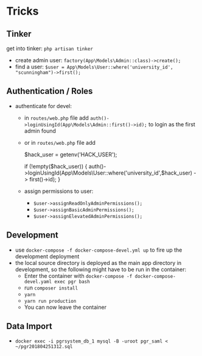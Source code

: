 # Tricks

## Tinker

get into tinker: `php artisan tinker`

* create admin user: `factory(App\Models\Admin::class)->create();`
* find a user: `$user = App\Models\User::where('university_id', "scunningham")->first();`

## Authentication / Roles

* authenticate for devel:
  * in `routes/web.php` file add `auth()->loginUsingId(App\Models\Admin::first()->id);` to login as the first admin found
  * or in `routes/web.php` file add 

      $hack_user = getenv('HACK_USER');

      if (!empty($hack_user)) {
          auth()->loginUsingId(App\Models\User::where('university_id',$hack_user) -> first()->id);
      }

  * assign permissions to user: 
    * `$user->assignReadOnlyAdminPermissions();`
    * `$user->assignBasicAdminPermissions();`
    * `$user->assignElevatedAdminPermissions();`


## Development

* use `docker-compose -f docker-compose-devel.yml up` to fire up the development deployment
* the local source directory is deployed as the main app directory in development, so the following might have to be run in the container:
  * Enter the container with `docker-compose -f docker-compose-devel.yaml exec pgr bash`
  * run `composer install`
  * `yarn`
  * `yarn run production`
  * You can now leave the container

## Data Import
* `docker exec -i pgrsystem_db_1 mysql -B -uroot pgr_saml < ~/pgr201804251312.sql`


